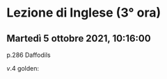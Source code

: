 #  Lezione di Inglese (3° ora)
## Martedì 5 ottobre 2021, 10:16:00

p.286 Daffodils

$v.4$ golden: 
<!--stackedit_data:
eyJoaXN0b3J5IjpbLTE2NTYzMjIzOThdfQ==
-->